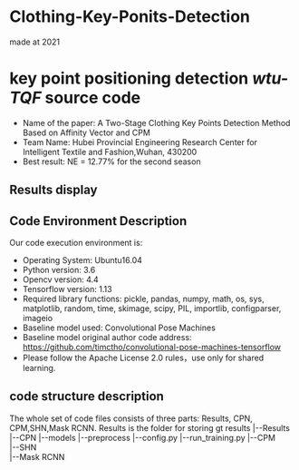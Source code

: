 # Clothing-Key-Ponits-Detection
made at 2021
#  key point positioning  detection *wtu-TQF* source code
* Name of the paper: A Two-Stage Clothing Key Points Detection Method Based on Affinity Vector and CPM
* Team Name: Hubei Provincial Engineering Research Center for Intelligent Textile and Fashion,Wuhan, 430200
* Best result: NE = 12.77% for the second season


## Results display



## Code Environment Description
Our code execution environment is:
* Operating System: Ubuntu16.04 
* Python version: 3.6
* Opencv version: 4.4
* Tensorflow version: 1.13
* Required library functions: pickle, pandas, numpy, math, os, sys, matplotlib, random, time, skimage, scipy, PIL, importlib, configparser, imageio
* Baseline model used: Convolutional Pose Machines
* Baseline model original author code address: https://github.com/timctho/convolutional-pose-machines-tensorflow
* Please follow the Apache License 2.0 rules，use only for shared learning.

## code structure description
The whole set of code files consists of three parts: Results, CPN, CPM,SHN,Mask RCNN. Results is the folder for storing gt results
|--Results
|--CPN
    |--models
    |--preprocess
    |--config.py
    |--run_training.py
|--CPM   
|--SHN   
|--Mask RCNN
    

